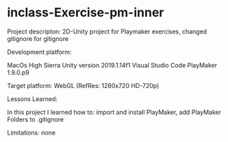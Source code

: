 # inclass-Exercise-pm-inner


Project descripton: 2D-Unity project for Playmaker exercises, changed gitignore for gitignore

Development platform:

   MacOs High Sierra
   Unity version 2019.1.14f1
   Visual Studio Code
    PlayMaker 1.9.0.p9


Target platform: WebGL (RefRes: 1280x720 HD-720p)


Lessons Learned:

In this project I learned how to: 
import and install PlayMaker, add PlayMaker Folders to .gitignore

Limitations: none